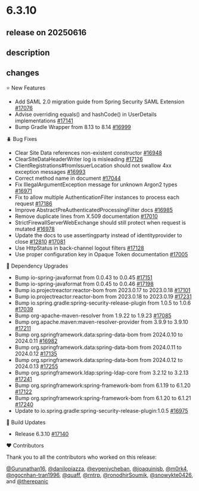 # 6.3.10

## release on 20250616

## description

## changes

⭐ New Features

* Add SAML 2.0 migration guide from Spring Security SAML Extension <a href="https://github.com/spring-projects/spring-security/pull/17076" data-hovercard-type="pull_request" data-hovercard-url="/spring-projects/spring-security/pull/17076/hovercard">#17076</a>
* Advise overriding equals() and hashCode() in UserDetails implementations <a href="https://github.com/spring-projects/spring-security/pull/17141" data-hovercard-type="pull_request" data-hovercard-url="/spring-projects/spring-security/pull/17141/hovercard">#17141</a>
* Bump Gradle Wrapper from 8.13 to 8.14 <a href="https://github.com/spring-projects/spring-security/pull/16999" data-hovercard-type="pull_request" data-hovercard-url="/spring-projects/spring-security/pull/16999/hovercard">#16999</a>

🪲 Bug Fixes

* Clear Site Data references non-existent constructor <a href="https://github.com/spring-projects/spring-security/issues/16948" data-hovercard-type="issue" data-hovercard-url="/spring-projects/spring-security/issues/16948/hovercard">#16948</a>
* ClearSiteDataHeaderWriter log is misleading <a href="https://github.com/spring-projects/spring-security/pull/17126" data-hovercard-type="pull_request" data-hovercard-url="/spring-projects/spring-security/pull/17126/hovercard">#17126</a>
* ClientRegistrations#fromIssuerLocation should not swallow 4xx exception messages <a href="https://github.com/spring-projects/spring-security/pull/16993" data-hovercard-type="pull_request" data-hovercard-url="/spring-projects/spring-security/pull/16993/hovercard">#16993</a>
* Correct method name in document <a href="https://github.com/spring-projects/spring-security/pull/17044" data-hovercard-type="pull_request" data-hovercard-url="/spring-projects/spring-security/pull/17044/hovercard">#17044</a>
* Fix IllegalArgumentException message for unknown Argon2 types <a href="https://github.com/spring-projects/spring-security/pull/16971" data-hovercard-type="pull_request" data-hovercard-url="/spring-projects/spring-security/pull/16971/hovercard">#16971</a>
* Fix to allow multiple AuthenticationFilter instances to process each request <a href="https://github.com/spring-projects/spring-security/pull/17186" data-hovercard-type="pull_request" data-hovercard-url="/spring-projects/spring-security/pull/17186/hovercard">#17186</a>
* Improve AbstractPreAuthenticatedProcessingFilter docs <a href="https://github.com/spring-projects/spring-security/pull/16985" data-hovercard-type="pull_request" data-hovercard-url="/spring-projects/spring-security/pull/16985/hovercard">#16985</a>
* Remove duplicate lines from X.509 documentation <a href="https://github.com/spring-projects/spring-security/pull/17010" data-hovercard-type="pull_request" data-hovercard-url="/spring-projects/spring-security/pull/17010/hovercard">#17010</a>
* StrictFirewallServerWebExchange should still protect when request is mutated <a href="https://github.com/spring-projects/spring-security/issues/16978" data-hovercard-type="issue" data-hovercard-url="/spring-projects/spring-security/issues/16978/hovercard">#16978</a>
* Update the docs to use assertingparty instead of identityprovider to close <a class="issue-link js-issue-link" data-error-text="Failed to load title" data-id="1604498878" data-permission-text="Title is private" data-url="https://github.com/spring-projects/spring-security/issues/12810" data-hovercard-type="issue" data-hovercard-url="/spring-projects/spring-security/issues/12810/hovercard" href="https://github.com/spring-projects/spring-security/issues/12810">#12810</a> <a href="https://github.com/spring-projects/spring-security/pull/17081" data-hovercard-type="pull_request" data-hovercard-url="/spring-projects/spring-security/pull/17081/hovercard">#17081</a>
* Use HttpStatus in back-channel logout filters <a href="https://github.com/spring-projects/spring-security/pull/17128" data-hovercard-type="pull_request" data-hovercard-url="/spring-projects/spring-security/pull/17128/hovercard">#17128</a>
* Use proper configuration key in Opaque Token documentation <a href="https://github.com/spring-projects/spring-security/pull/17005" data-hovercard-type="pull_request" data-hovercard-url="/spring-projects/spring-security/pull/17005/hovercard">#17005</a>

🔨 Dependency Upgrades

* Bump io-spring-javaformat from 0.0.43 to 0.0.45 <a href="https://github.com/spring-projects/spring-security/pull/17151" data-hovercard-type="pull_request" data-hovercard-url="/spring-projects/spring-security/pull/17151/hovercard">#17151</a>
* Bump io-spring-javaformat from 0.0.45 to 0.0.46 <a href="https://github.com/spring-projects/spring-security/pull/17198" data-hovercard-type="pull_request" data-hovercard-url="/spring-projects/spring-security/pull/17198/hovercard">#17198</a>
* Bump io.projectreactor:reactor-bom from 2023.0.17 to 2023.0.18 <a href="https://github.com/spring-projects/spring-security/pull/17101" data-hovercard-type="pull_request" data-hovercard-url="/spring-projects/spring-security/pull/17101/hovercard">#17101</a>
* Bump io.projectreactor:reactor-bom from 2023.0.18 to 2023.0.19 <a href="https://github.com/spring-projects/spring-security/pull/17231" data-hovercard-type="pull_request" data-hovercard-url="/spring-projects/spring-security/pull/17231/hovercard">#17231</a>
* Bump io.spring.gradle:spring-security-release-plugin from 1.0.5 to 1.0.6 <a href="https://github.com/spring-projects/spring-security/pull/17039" data-hovercard-type="pull_request" data-hovercard-url="/spring-projects/spring-security/pull/17039/hovercard">#17039</a>
* Bump org-apache-maven-resolver from 1.9.22 to 1.9.23 <a href="https://github.com/spring-projects/spring-security/pull/17085" data-hovercard-type="pull_request" data-hovercard-url="/spring-projects/spring-security/pull/17085/hovercard">#17085</a>
* Bump org.apache.maven:maven-resolver-provider from 3.9.9 to 3.9.10 <a href="https://github.com/spring-projects/spring-security/pull/17211" data-hovercard-type="pull_request" data-hovercard-url="/spring-projects/spring-security/pull/17211/hovercard">#17211</a>
* Bump org.springframework.data:spring-data-bom from 2024.0.10 to 2024.0.11 <a href="https://github.com/spring-projects/spring-security/pull/16982" data-hovercard-type="pull_request" data-hovercard-url="/spring-projects/spring-security/pull/16982/hovercard">#16982</a>
* Bump org.springframework.data:spring-data-bom from 2024.0.11 to 2024.0.12 <a href="https://github.com/spring-projects/spring-security/pull/17135" data-hovercard-type="pull_request" data-hovercard-url="/spring-projects/spring-security/pull/17135/hovercard">#17135</a>
* Bump org.springframework.data:spring-data-bom from 2024.0.12 to 2024.0.13 <a href="https://github.com/spring-projects/spring-security/pull/17255" data-hovercard-type="pull_request" data-hovercard-url="/spring-projects/spring-security/pull/17255/hovercard">#17255</a>
* Bump org.springframework.ldap:spring-ldap-core from 3.2.12 to 3.2.13 <a href="https://github.com/spring-projects/spring-security/pull/17241" data-hovercard-type="pull_request" data-hovercard-url="/spring-projects/spring-security/pull/17241/hovercard">#17241</a>
* Bump org.springframework:spring-framework-bom from 6.1.19 to 6.1.20 <a href="https://github.com/spring-projects/spring-security/pull/17122" data-hovercard-type="pull_request" data-hovercard-url="/spring-projects/spring-security/pull/17122/hovercard">#17122</a>
* Bump org.springframework:spring-framework-bom from 6.1.20 to 6.1.21 <a href="https://github.com/spring-projects/spring-security/pull/17240" data-hovercard-type="pull_request" data-hovercard-url="/spring-projects/spring-security/pull/17240/hovercard">#17240</a>
* Update to io.spring.gradle:spring-security-release-plugin:1.0.5 <a href="https://github.com/spring-projects/spring-security/issues/16975" data-hovercard-type="issue" data-hovercard-url="/spring-projects/spring-security/issues/16975/hovercard">#16975</a>

🔩 Build Updates

* Release 6.3.10 <a href="https://github.com/spring-projects/spring-security/issues/17140" data-hovercard-type="issue" data-hovercard-url="/spring-projects/spring-security/issues/17140/hovercard">#17140</a>

❤️ Contributors

Thank you to all the contributors who worked on this release:

<a class="user-mention notranslate" data-hovercard-type="user" data-hovercard-url="/users/Gurunathan16/hovercard" data-octo-click="hovercard-link-click" data-octo-dimensions="link_type:self" href="https://github.com/Gurunathan16">@Gurunathan16</a>, <a class="user-mention notranslate" data-hovercard-type="user" data-hovercard-url="/users/danilopiazza/hovercard" data-octo-click="hovercard-link-click" data-octo-dimensions="link_type:self" href="https://github.com/danilopiazza">@danilopiazza</a>, <a class="user-mention notranslate" data-hovercard-type="user" data-hovercard-url="/users/evgeniycheban/hovercard" data-octo-click="hovercard-link-click" data-octo-dimensions="link_type:self" href="https://github.com/evgeniycheban">@evgeniycheban</a>, <a class="user-mention notranslate" data-hovercard-type="user" data-hovercard-url="/users/joaquinjsb/hovercard" data-octo-click="hovercard-link-click" data-octo-dimensions="link_type:self" href="https://github.com/joaquinjsb">@joaquinjsb</a>, <a class="user-mention notranslate" data-hovercard-type="user" data-hovercard-url="/users/m0rk4/hovercard" data-octo-click="hovercard-link-click" data-octo-dimensions="link_type:self" href="https://github.com/m0rk4">@m0rk4</a>, <a class="user-mention notranslate" data-hovercard-type="user" data-hovercard-url="/users/ngocnhan-tran1996/hovercard" data-octo-click="hovercard-link-click" data-octo-dimensions="link_type:self" href="https://github.com/ngocnhan-tran1996">@ngocnhan-tran1996</a>, <a class="user-mention notranslate" data-hovercard-type="user" data-hovercard-url="/users/quaff/hovercard" data-octo-click="hovercard-link-click" data-octo-dimensions="link_type:self" href="https://github.com/quaff">@quaff</a>, <a class="user-mention notranslate" data-hovercard-type="user" data-hovercard-url="/users/rntrp/hovercard" data-octo-click="hovercard-link-click" data-octo-dimensions="link_type:self" href="https://github.com/rntrp">@rntrp</a>, <a class="user-mention notranslate" data-hovercard-type="user" data-hovercard-url="/users/ronodhirSoumik/hovercard" data-octo-click="hovercard-link-click" data-octo-dimensions="link_type:self" href="https://github.com/ronodhirSoumik">@ronodhirSoumik</a>, <a class="user-mention notranslate" data-hovercard-type="user" data-hovercard-url="/users/snowykte0426/hovercard" data-octo-click="hovercard-link-click" data-octo-dimensions="link_type:self" href="https://github.com/snowykte0426">@snowykte0426</a>, and <a class="user-mention notranslate" data-hovercard-type="user" data-hovercard-url="/users/therepanic/hovercard" data-octo-click="hovercard-link-click" data-octo-dimensions="link_type:self" href="https://github.com/therepanic">@therepanic</a>

